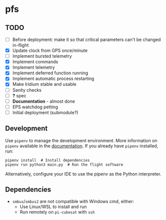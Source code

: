 # pfs

## TODO
- [ ] Before deployment: make it so that critical parameters can't be changed in-flight
- [x] Update clock from GPS once/minute
- [ ] Implement bursted telemetry
- [x] Implement commands
- [x] Implement telemetry
- [x] Implement deferred function running
- [x] Implement automatic process restarting
- [x] Make Iridium stable and usable
- [ ] Sanity checks
- [ ] **?** spec
- [ ] **Documentation** - almost done
- [ ] EPS watchdog petting
- [ ] Initial deployment (submodule?)

## Development

Use `pipenv` to manage the development environment.
More information on `pipenv` available in the [documentation](https://pipenv.readthedocs.io/en/latest/).
If you already have `pipenv` installed, run:
```
pipenv install  # Install dependencies
pipenv run python3 main.py  # Run the flight software
```
Alternatively, configure your IDE to use the pipenv as the Python interpreter.

## Dependencies
* `smbus`/`smbus2` are not compatible with Windows cmd, either:
    * Use Linux/WSL to install and run
    * Run remotely on `pi-cubesat` with `ssh`